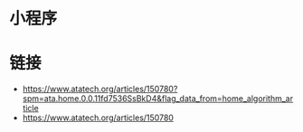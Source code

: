 # 小程序

# 链接

- https://www.atatech.org/articles/150780?spm=ata.home.0.0.11fd7536SsBkD4&flag_data_from=home_algorithm_article
- https://www.atatech.org/articles/150780
